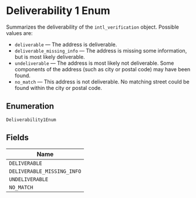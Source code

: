 
# Deliverability 1 Enum

Summarizes the deliverability of the `intl_verification` object. Possible values are:

* `deliverable` — The address is deliverable.
* `deliverable_missing_info` — The address is missing some information, but is most likely deliverable.
* `undeliverable` — The address is most likely not deliverable. Some components of the address (such as city or postal code) may have been found.
* `no_match` — This address is not deliverable. No matching street could be found within the city or postal code.

## Enumeration

`Deliverability1Enum`

## Fields

| Name |
|  --- |
| `DELIVERABLE` |
| `DELIVERABLE_MISSING_INFO` |
| `UNDELIVERABLE` |
| `NO_MATCH` |

